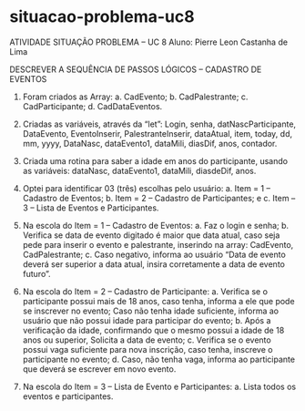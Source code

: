 # situacao-problema-uc8

ATIVIDADE SITUAÇÃO PROBLEMA – UC 8
Aluno: Pierre Leon Castanha de Lima

DESCREVER A SEQUÊNCIA DE PASSOS LÓGICOS – CADASTRO DE EVENTOS

1.	Foram criados as Array:
a.	CadEvento;
b.	CadPalestrante;
c.	CadParticipante;
d.	CadDataEventos.

2.	Criadas as variáveis, através da “let”:
Login, senha, datNascParticipante, DataEvento, EventoInserir, PalestranteInserir, dataAtual, item, today, dd, mm, yyyy, DataNasc, dataEvento1, dataMili, diasDif, anos, contador.

3.	Criada uma rotina para saber a idade em anos do participante, usando as variáveis: dataNasc, dataEvento1, dataMili, diasdeDif, anos. 

4.	Optei para identificar 03 (três) escolhas pelo usuário:
a.	 Item = 1 – Cadastro de Eventos;
b.	Item = 2 – Cadastro de Participantes; e
c.	Item – 3 – Lista de Eventos e Participantes.

5.	Na escola do Item = 1 – Cadastro de Eventos:
a.	Faz o login e senha;
b.	Verifica se data de evento digitado é maior que data atual, caso seja pede para inserir o evento e palestrante, inserindo na array: CadEvento, CadPalestrante;
c.	Caso negativo, informa ao usuário “Data de evento deverá ser superior a data atual, insira corretamente a data de evento futuro”.

6.	Na escola do Item = 2 – Cadastro de Participante:
a.	Verifica se o participante possui mais de 18 anos, caso tenha, informa a ele que pode se inscrever no evento; Caso não tenha idade suficiente, informa ao usuário que não possui idade para participar do evento;
b.	Após a verificação da idade, confirmando que o mesmo possui a idade de 18 anos ou superior, Solicita a data de evento;
c.	Verifica se o evento possui vaga suficiente para nova inscrição, caso tenha, inscreve o participante no evento;
d.	Caso, não tenha vaga, informa ao participante que deverá se escrever em novo evento. 
7.	Na escola do Item = 3 – Lista de Evento e Participantes:
a.	Lista todos os eventos e participantes.
